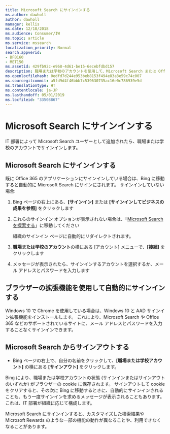 ```yaml
---
title: Microsoft Search にサインインする
ms.author: dawholl
author: dawholl
manager: kellis
ms.date: 12/18/2018
ms.audience: Consumer/IW
ms.topic: article
ms.service: mssearch
localization_priority: Normal
search.appverid:
- BFB160
- MET150
ms.assetid: 429fb92c-e968-4d61-be15-6ecebfdbd157
description: 職場または学校のアカウントを使用して、Microsoft Search または Office 365 アプリにすばやくサインインします
ms.openlocfilehash: 0edfd7d244e953beb8153f494e83a3e59c74c007
ms.sourcegitcommit: a5fd9d4f46bbb7c539630735ac16e0c786939e5d
ms.translationtype: HT
ms.contentlocale: ja-JP
ms.lasthandoff: 05/01/2019
ms.locfileid: "33508867"
---
```

# <a name="sign-in-to-microsoft-search"></a>Microsoft Search にサインインする

IT 部署によって Microsoft Search ユーザーとして追加されたら、職場または学校のアカウントでサインインします。
  
## <a name="sign-in-to-microsoft-search"></a>Microsoft Search にサインインする

既に Office 365 のアプリケーションにサインインしている場合は、Bing に移動すると自動的に Microsoft Search にサインにされます。 サインインしていない場合:
  
1. Bing ページの右上にある、**[サインイン]** または **[サインインしてビジネスの成果を参照]** をクリックします
    
2. これらのサインイン オプションが表示されない場合は、「[Microsoft Search を探索する](https://www.bing.com/business/explore)」に移動してください
    
    組織のサインイン ページに自動的にリダイレクトされます。
    
3. **職場または学校のアカウント**の横にある [アカウント] メニューで、**[接続]** をクリックします
    
4. メッセージが表示されたら、サインインするアカウントを選択するか、メール アドレスとパスワードを入力します
    
## <a name="use-a-browser-extension-to-sign-in-automatically"></a>ブラウザーの拡張機能を使用して自動的にサインインする

Windows 10 で Chrome を使用している場合は、Windows 10 と AAD サインイン拡張機能をインストールします。 これにより、Microsoft Search や Office 365 などのサポートされているサイトに、メール アドレスとパスワードを入力することなくサインインできます。
  
## <a name="sign-out-of-microsoft-search"></a>Microsoft Search からサインアウトする

- Bing ページの右上で、自分の名前をクリックして、**[職場または学校アカウント]** の横にある **[サインアウト]** をクリックします。
    
Bing により、職場または学校アカウントの状態 (サインインまたはサインアウトのいずれか) がブラウザーの cookie に保存されます。 サインアウトして cookie をクリアすると、その次に Bing に移動するときに、自動的にサインインされることも、もう一度サインインを求めるメッセージが表示されることもあります。 これは、IT 部署が組織に応じて構成します。
  
Microsoft Search にサインインすると、カスタマイズした検索結果や Microsoft Rewards のような一部の機能の動作が異なることや、利用できなくなることがあります。

  

